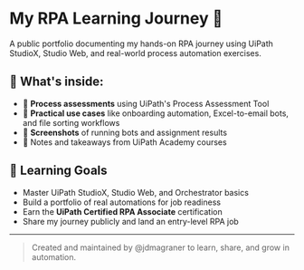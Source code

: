 # My RPA Learning Journey 🤖

A public portfolio documenting my hands-on RPA journey using UiPath StudioX, Studio Web, and real-world process automation exercises.

## 📂 What's inside:

- 📄 **Process assessments** using UiPath's Process Assessment Tool  
- 🧪 **Practical use cases** like onboarding automation, Excel-to-email bots, and file sorting workflows  
- 📸 **Screenshots** of running bots and assignment results  
- 🧠 Notes and takeaways from UiPath Academy courses  

## 🎯 Learning Goals

- Master UiPath StudioX, Studio Web, and Orchestrator basics  
- Build a portfolio of real automations for job readiness  
- Earn the **UiPath Certified RPA Associate** certification  
- Share my journey publicly and land an entry-level RPA job  

---

> Created and maintained by @jdmagraner to learn, share, and grow in automation.
